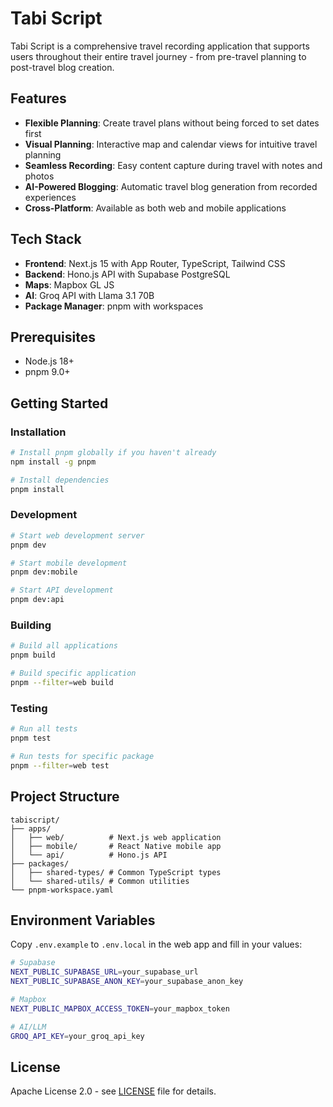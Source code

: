# Tabi Script

Tabi Script is a comprehensive travel recording application that supports users throughout their entire travel journey - from pre-travel planning to post-travel blog creation.

## Features

- **Flexible Planning**: Create travel plans without being forced to set dates first
- **Visual Planning**: Interactive map and calendar views for intuitive travel planning
- **Seamless Recording**: Easy content capture during travel with notes and photos
- **AI-Powered Blogging**: Automatic travel blog generation from recorded experiences
- **Cross-Platform**: Available as both web and mobile applications

## Tech Stack

- **Frontend**: Next.js 15 with App Router, TypeScript, Tailwind CSS
- **Backend**: Hono.js API with Supabase PostgreSQL
- **Maps**: Mapbox GL JS
- **AI**: Groq API with Llama 3.1 70B
- **Package Manager**: pnpm with workspaces

## Prerequisites

- Node.js 18+
- pnpm 9.0+

## Getting Started

### Installation

```bash
# Install pnpm globally if you haven't already
npm install -g pnpm

# Install dependencies
pnpm install
```

### Development

```bash
# Start web development server
pnpm dev

# Start mobile development
pnpm dev:mobile

# Start API development
pnpm dev:api
```

### Building

```bash
# Build all applications
pnpm build

# Build specific application
pnpm --filter=web build
```

### Testing

```bash
# Run all tests
pnpm test

# Run tests for specific package
pnpm --filter=web test
```

## Project Structure

```
tabiscript/
├── apps/
│   ├── web/          # Next.js web application
│   ├── mobile/       # React Native mobile app
│   └── api/          # Hono.js API
├── packages/
│   ├── shared-types/ # Common TypeScript types
│   └── shared-utils/ # Common utilities
└── pnpm-workspace.yaml
```

## Environment Variables

Copy `.env.example` to `.env.local` in the web app and fill in your values:

```bash
# Supabase
NEXT_PUBLIC_SUPABASE_URL=your_supabase_url
NEXT_PUBLIC_SUPABASE_ANON_KEY=your_supabase_anon_key

# Mapbox
NEXT_PUBLIC_MAPBOX_ACCESS_TOKEN=your_mapbox_token

# AI/LLM
GROQ_API_KEY=your_groq_api_key
```

## License

Apache License 2.0 - see [LICENSE](LICENSE) file for details.
